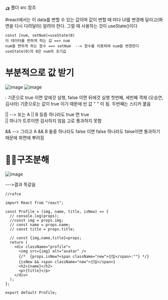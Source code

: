 🛺 폴더 src 참조




#react에서는 이 data를 변할 수 있는 값이며 값이 변할 때 마다 UI를 변경해 달라고(화면을 다시 다려달라) 알려야 한다. 그럴 때 사용하는 것이 useState()이다

```
const [num, setNum]=useState(0)
이 데이터를 변하게 하는 값 ==> num
num을 변하게 하는 함수 ==> setNum  --> 함수를 이용하여 num을 변경한다
useState(0)의 0은 num의 초기값

```

# 부분적으로 값 받기

![image](https://github.com/yeon2716/react/assets/145514579/04d12aa6-2806-4715-9135-4990eff0cc34)
![image](https://github.com/yeon2716/react/assets/145514579/39d979ee-ba42-424b-8bcd-47b36243e94a)



  : 기준으로 true 이면 앞에것 실행,  false 이면 뒤에것 실행
  첫번째, 세번째 객체 (오승연, 김사라) 기준으로는 값이 true 이기 때문에 빈 값 " " 이 됨.  두번째는 스티커 붙음


  
  || --> 또는 A || B  둥중 하나라도 true 면 true   
  || 하나가 트루이면 검사하지 않음  고로 통과하지 못함
  
  && --> 그리고 A && B 둘중 하나라도 false 이면 false
  하나라도 false이면 통과하기 때문에 화면에 뿌려짐





# 🚚🚛구조분해
![image](https://github.com/yeon2716/react/assets/145514579/8db2278b-a868-4d44-8d1d-bc773733d1ac)


--->결과 똑같음

```
//rafce

import React from "react";

const Profile = (img, name, title, isNew) => {
  // console.log(props);
  //const img = props.img;
  // const name = props.name;
  // const title = props.title;

  // const {img,name,title}=props;
  return (
    <div className="profile">
      <img src={img} alt="avatar" />
      {/*  {props.isNew?<span className="new">신입</span>:""} */}
      {isNew && <span className="new">신입</span>}
      <h2>{name}</h2>
      <p>{title}</p>
    </div>
  );
};

export default Profile;

```
